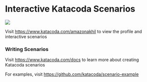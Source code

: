# Interactive Katacoda Scenarios

[![](http://shields.katacoda.com/katacoda/amazonakhil/count.svg)](https://www.katacoda.com/amazonakhil "Get your profile on Katacoda.com")

Visit https://www.katacoda.com/amazonakhil to view the profile and interactive scenarios

### Writing Scenarios
Visit https://www.katacoda.com/docs to learn more about creating Katacoda scenarios

For examples, visit https://github.com/katacoda/scenario-example
